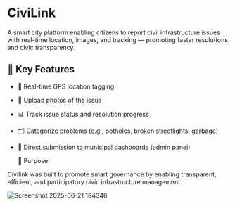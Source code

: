 # CiviLink
A smart city platform enabling citizens to report civil infrastructure issues with real-time location, images, and tracking — promoting faster resolutions and civic transparency.
## 🚀 Key Features

- 📍 Real-time GPS location tagging
- 📸 Upload photos of the issue
- 📊 Track issue status and resolution progress
- 🗂️ Categorize problems (e.g., potholes, broken streetlights, garbage)
- 📨 Direct submission to municipal dashboards (admin panel)

  🎯 Purpose

Civilink was built to promote smart governance by enabling transparent, efficient, and participatory civic infrastructure management.

![Screenshot 2025-06-21 184346](https://github.com/user-attachments/assets/1906186a-128a-49a4-8b3a-575370a05ef4)
